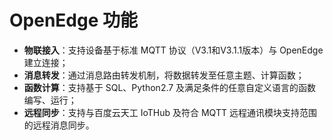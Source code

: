 
# OpenEdge 功能

 - **物联接入**：支持设备基于标准 MQTT 协议（V3.1和V3.1.1版本）与 OpenEdge 建立连接；
 - **消息转发**：通过消息路由转发机制，将数据转发至任意主题、计算函数；
 - **函数计算**：支持基于 SQL、Python2.7 及满足条件的任意自定义语言的函数编写、运行；
 - **远程同步**：支持与百度云天工 IoTHub 及符合 MQTT 远程通讯模块支持范围的远程消息同步。